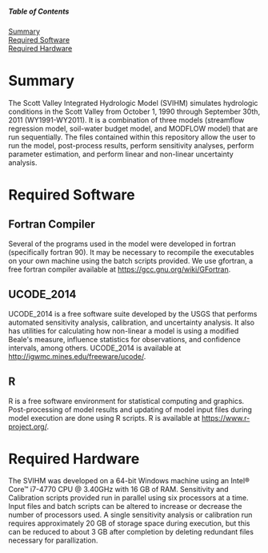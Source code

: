 ##### Table of Contents  
[Summary](#Summary)  
[Required Software](#Required-Software)  
[Required Hardware](#Required-Hardware)   
<a name="Summary"/>
<a name="Required-Software"/>
<a name="Required-Hardware"/>

# Summary
The Scott Valley Integrated Hydrologic Model (SVIHM) simulates hydrologic conditions in the Scott Valley from October 1, 1990 through September 30th, 2011 (WY1991-WY2011). It is a combination of three models (streamflow regression model, soil-water budget model, and MODFLOW model) that are run sequentially. The files contained within this repository allow the user to run the model, post-process results, perform sensitivity analyses, perform parameter estimation, and perform linear and non-linear uncertainty analysis.

# Required Software
## Fortran Compiler

Several of the programs used in the model were developed in fortran (specifically fortran 90). It may be necessary to recompile the executables on your own machine using the batch scripts provided. We use gfortran, a free fortran compiler available at <https://gcc.gnu.org/wiki/GFortran>.

## UCODE_2014
UCODE_2014 is a free software suite developed by the USGS that performs automated sensitivity analysis, calibration, and uncertainty analysis. It also has utilities for calculating how non-linear a model is using a modified Beale's measure, influence statistics for observations, and confidence intervals, among others. UCODE_2014 is available at <http://igwmc.mines.edu/freeware/ucode/>. 

## R
R is a free software environment for statistical computing and graphics. Post-processing of model results and updating of model input files during model execution are done using R scripts. R is available at <https://www.r-project.org/>.

# Required Hardware
The SVIHM was developed on a 64-bit Windows machine using an Intel&reg; Core&trade; i7-4770 CPU @ 3.40GHz with 16 GB of RAM. Sensitivity and Calibration scripts provided run in parallel using six processors at a time. Input files and batch scripts can be altered to increase or decrease the number of processors used. A single sensitivity analysis or calibration run requires approximately 20 GB of storage space during execution, but this can be reduced to about 3 GB after completion by deleting redundant files necessary for parallization. 

# 

